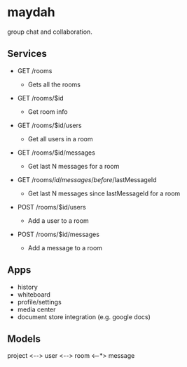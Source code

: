 maydah
======

group chat and collaboration. 


Services
--------

 * GET  /rooms 
   - Gets all the rooms

 * GET  /rooms/$id
   - Get room info

 * GET  /rooms/$id/users
   - Get all users in a room 

 * GET  /rooms/$id/messages
   - Get last N messages for a room

 * GET  /rooms/$id/messages/before/$lastMessageId
   - Get last N messages since lastMessageId for a room 

 * POST /rooms/$id/users
   - Add a user to a room

 * POST /rooms/$id/messages
   - Add a message to a room


Apps
-----

  * history
  * whiteboard
  * profile/settings
  * media center
  * document store integration (e.g. google docs)


Models
------

project <*--*> user <*--*> room <--*> message
